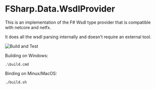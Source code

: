 # FSharp.Data.WsdlProvider

This is an implementation of the F# Wsdl type provider that is compatible with netcore and netfx.

It does all the wsdl parsing internally and doesn't require an external tool.

![Build and Test](https://github.com/thinkbeforecoding/FSharp.Data.WsdlProvider/workflows/Build%20and%20Test/badge.svg)

Building on Windows:

    .\build.cmd

Binding on Minux/MacOS:
    
    ./build.sh


